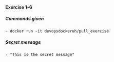 #### Exercise 1-6

##### Commands given
	- docker run -it devopsdockeruh/pull_exercise

##### Secret message
	- "This is the secret message"
